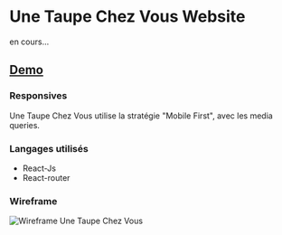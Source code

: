 # Une Taupe Chez Vous Website
en cours...

## [Demo](https://maximethe.github.io/UneTaupeChezVous/)

### Responsives

Une Taupe Chez Vous utilise la stratégie "Mobile First", avec les media queries.

### Langages utilisés 

- React-Js
- React-router

### Wireframe

![Wireframe Une Taupe Chez Vous](/docs/images/wireframe.jpg "Wireframe Une Taupe Chez Vous")
